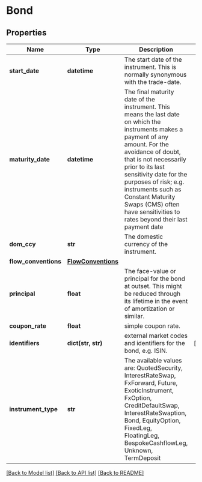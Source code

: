 # Bond

## Properties
Name | Type | Description | Notes
------------ | ------------- | ------------- | -------------
**start_date** | **datetime** | The start date of the instrument. This is normally synonymous with the trade-date. | 
**maturity_date** | **datetime** | The final maturity date of the instrument. This means the last date on which the instruments makes a payment of any amount.              For the avoidance of doubt, that is not necessarily prior to its last sensitivity date for the purposes of risk; e.g. instruments such as              Constant Maturity Swaps (CMS) often have sensitivities to rates beyond their last payment date | 
**dom_ccy** | **str** | The domestic currency of the instrument. | 
**flow_conventions** | [**FlowConventions**](FlowConventions.md) |  | 
**principal** | **float** | The face-value or principal for the bond at outset.              This might be reduced through its lifetime in the event of amortization or similar. | 
**coupon_rate** | **float** | simple coupon rate. | 
**identifiers** | **dict(str, str)** | external market codes and identifiers for the bond, e.g. ISIN. | [optional] 
**instrument_type** | **str** | The available values are: QuotedSecurity, InterestRateSwap, FxForward, Future, ExoticInstrument, FxOption, CreditDefaultSwap, InterestRateSwaption, Bond, EquityOption, FixedLeg, FloatingLeg, BespokeCashflowLeg, Unknown, TermDeposit | 

[[Back to Model list]](../README.md#documentation-for-models) [[Back to API list]](../README.md#documentation-for-api-endpoints) [[Back to README]](../README.md)


